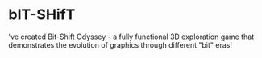 # bIT-SHifT
've created Bit-Shift Odyssey - a fully functional 3D exploration game that demonstrates the evolution of graphics through different "bit" eras! 
